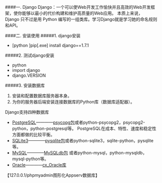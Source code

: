 ####一. Django
Django：一个可以使Web开发工作愉快并且高效的Web开发框架，使你能够以最小的代价构建和维护高质量的Web应用。
本质上来说， Django 只不过是用 Python 编写的一组类库。学习Django就是学习她的命名规则和API。

####二.  安装使用
#####1. django安装
- [python ]pip[.exe] install django==1.7.1

#####2. 测试django安装
- python
- import django
- django.VERSION

#####3.  安装数据库
1. 安装和配置数据库服务器本身。
2. 为你的服务器后端安装连接数据库的Python库（数据库适配器）。

Django支持四种数据库

- [PostgreSQL](http://www.postgresql.org/)————[psycopg包](http://www.djangoproject.com/r/python-pgsql/)或者python-psycopg2，psycopg2-python，python-postgresql等。
PostgreSQL在成本、特性、速度和稳定性方面都做的比较平衡。
- [SQLite3](http://www.sqlite.org/)————[pysqlite包](http://initd.org/psycopg/download/)或者python-sqlite3，sqlite-python，pysqlite等。
- [MySQL](http://www.mysql.com/)————[MySQLdb包](http://www.djangoproject.com/r/python-mysql/)
或者python-mysql，python-mysqldb，mysql-python等。
- [Oracle](http://www.oracle.com/)————[cx_Oracle库](http://cx-oracle.sourceforge.net/)

【127.0.0.1/phpmyadmin图形化Appserv数据库】